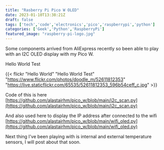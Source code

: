 ```yaml
---
title: "Rasberry Pi Pico W OLED"
date: 2023-01-10T13:38:21Z
draft: false
tags: ['tech','code','electronics','pico','raspberrypi','python']
categories: ['Geek','Python','RaspberryPi']
featured_image: "raspberry-pi-logo.jpg"
---
```


Some components arrived from AliExpress recently so been able to play with an I2C OLED display with my Pico W.

Hello World Test

{{< flickr "Hello World"
           "Hello World Test"
           "https://www.flickr.com/photos/doodle_m/52611812353"
           "https://live.staticflickr.com/65535/52611812353_596b54ceff_c.jpg" >}}

Code of this is here [https://github.com/alastairhm/pico_w/blob/main/i2c_scan.py](https://github.com/alastairhm/pico_w/blob/main/i2c_scan.py)

And also used here to display the IP address after connected to the wifi [https://github.com/alastairhm/pico_w/blob/main/wifi_oled.py](https://github.com/alastairhm/pico_w/blob/main/wifi_oled.py)

Next thing I've been playing with is internal and external temperature sensors, I will post about that soon.
